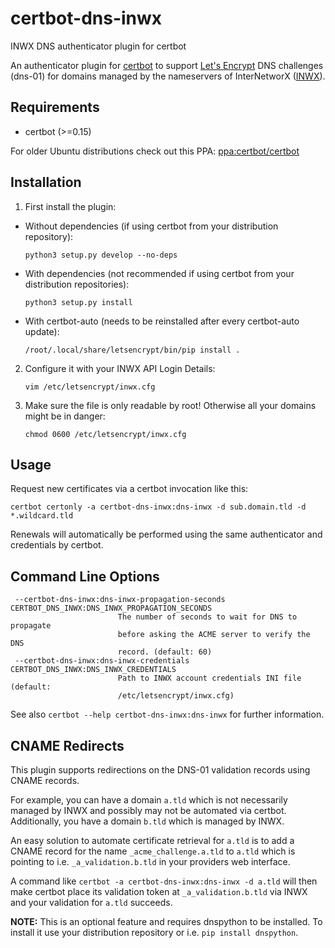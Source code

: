 # certbot-dns-inwx
INWX DNS authenticator plugin for certbot

An authenticator plugin for [certbot](https://certbot.eff.org/) to support [Let's Encrypt](https://letsencrypt.org/) DNS challenges (dns-01) for domains managed by the nameservers of InterNetworX ([INWX](https://www.inwx.com)).

## Requirements
* certbot (>=0.15)

For older Ubuntu distributions check out this PPA: [ppa:certbot/certbot](https://launchpad.net/~certbot/+archive/ubuntu/certbot)

## Installation
1. First install the plugin:
 * Without dependencies (if using certbot from your distribution repository):
   ```
   python3 setup.py develop --no-deps
   ```
 * With dependencies (not recommended if using certbot from your distribution repositories):
   ```
   python3 setup.py install
   ```
 * With certbot-auto (needs to be reinstalled after every certbot-auto update):
   ```
   /root/.local/share/letsencrypt/bin/pip install .
   ```

2. Configure it with your INWX API Login Details:
   ```
   vim /etc/letsencrypt/inwx.cfg
   ```

3. Make sure the file is only readable by root! Otherwise all your domains might be in danger:
   ```
   chmod 0600 /etc/letsencrypt/inwx.cfg
   ```

## Usage
Request new certificates via a certbot invocation like this:

    certbot certonly -a certbot-dns-inwx:dns-inwx -d sub.domain.tld -d *.wildcard.tld

Renewals will automatically be performed using the same authenticator and credentials by certbot.

## Command Line Options
```
 --certbot-dns-inwx:dns-inwx-propagation-seconds CERTBOT_DNS_INWX:DNS_INWX_PROPAGATION_SECONDS
                        The number of seconds to wait for DNS to propagate
                        before asking the ACME server to verify the DNS
                        record. (default: 60)
 --certbot-dns-inwx:dns-inwx-credentials CERTBOT_DNS_INWX:DNS_INWX_CREDENTIALS
                        Path to INWX account credentials INI file (default:
                        /etc/letsencrypt/inwx.cfg)

```

See also `certbot --help certbot-dns-inwx:dns-inwx` for further information.

## CNAME Redirects
This plugin supports redirections on the DNS-01 validation records using CNAME records.

For example, you can have a domain `a.tld` which is not necessarily managed by INWX and possibly may not be automated via certbot. Additionally, you have a domain `b.tld` which is managed by INWX.

An easy solution to automate certificate retrieval for `a.tld` is to add a CNAME record for the name `_acme_challenge.a.tld` to `a.tld` which is pointing to i.e. `_a_validation.b.tld` in your providers web interface.

A command like `certbot -a certbot-dns-inwx:dns-inwx -d a.tld` will then make certbot place its validation token at `_a_validation.b.tld` via INWX and your validation for `a.tld` succeeds.

**NOTE:** This is an optional feature and requires dnspython to be installed. To install it use your distribution repository or i.e. `pip install dnspython`.
